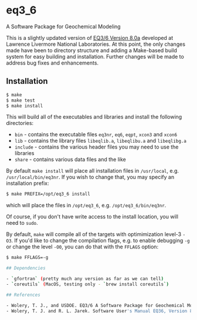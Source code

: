# eq3_6
A Software Package for Geochemical Modeling

This is a slightly updated version of
[EQ3/6 Version 8.0a](https://www-gs.llnl.gov/energy-homeland-security/geochemistry)
developed at Lawrence Livermore National Laboratories. At this point, the only changes made have
been to directory structure and adding a Make-based build system for easy building and installation.
Further changes will be made to address bug fixes and enhancements.

## Installation
```bash
$ make
$ make test
$ make install
```
This will build all of the executables and libraries and install the following directories:
- `bin` - contains the executable files `eq3nr`, `eq6`, `eqpt`, `xcon3` and `xcon6`
- `lib` - contains the library files `libeqlib.a`, `libeqlibu.a` and `libeqlibg.a`
- `include` - contains the various header files you may need to use the libraries
- `share` - contains various data files and the like

By default `make install` will place all installation files in `/usr/local`, e.g.
`/usr/local/bin/eq3nr`. If you wish to change that, you may specify an installation prefix:
```bash
$ make PREFIX=/opt/eq3_6 install
```
which will place the files in `/opt/eq3_6`, e.g. `/opt/eq3_6/bin/eq3nr`.

Of course, if you don't have write access to the install location, you will need to `sudo`.

By default, `make` will compile all of the targets with optimimization level-3 `-O3`. If you'd like
to change the compilation flags, e.g. to enable debugging `-g` or change the level `-O0`, you can do
that with the `FFLAGS` option:
```bash
$ make FFLAGS=-g

## Dependencies

- `gfortran` (pretty much any version as far as we can tell)
- `coreutils` (MacOS, testing only - `brew install coreutils`)

## References

- Wolery, T. J., and USDOE. EQ3/6 A Software Package for Geochemical Modeling. Computer software. December 13, 2010. https://www.osti.gov//servlets/purl/1231666. doi:https://doi.org/10.11578/dc.20210416.44.
- Wolery, T. J. and R. L. Jarek. Software User's Manual EQ36, Version 8.0. U.S. Tech. Rep. 2003. Department of Energy, Office of Civilian Radioactive Waste Management, Office of Repository Development. 10813-UM-8.0-00.
